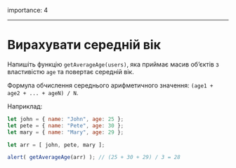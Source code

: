 importance: 4

---

# Вирахувати середній вік

Напишіть функцію `getAverageAge(users)`, яка приймає масив об’єктів з властивістю `age` та повертає середній вік. 

Формула обчислення середнього арифметичного значення: `(age1 + age2 + ... + ageN) / N`.

Наприклад:

```js no-beautify
let john = { name: "John", age: 25 };
let pete = { name: "Pete", age: 30 };
let mary = { name: "Mary", age: 29 };

let arr = [ john, pete, mary ];

alert( getAverageAge(arr) ); // (25 + 30 + 29) / 3 = 28
```
